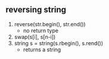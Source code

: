 ## reversing string
1. reverse(str.begin(), str.end())
   - no return type
3. swap(s[i], s[n-i])
4. string s = string(s.rbegin(), s.rend())
   - returns a string
